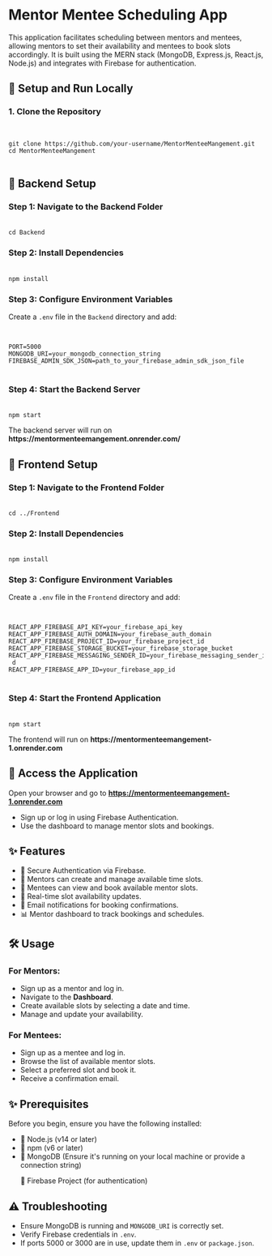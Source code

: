 <!DOCTYPE html> 
<html lang="en"> 
<head> 
<meta charset="UTF-8"> 
<meta name="viewport" content="width=device-width, initial-scale=1.0"> 

</head> 
<body> 
<h1>Mentor Mentee Scheduling App</h1> 
<p>This application facilitates scheduling between mentors and mentees, allowing mentors 
to set their availability and mentees to book slots accordingly. It is built using the MERN 
stack (MongoDB, Express.js, React.js, Node.js) and integrates with Firebase for 
authentication.</p> 
<h2>
 🚀
 Setup and Run Locally</h2> 
<h3>1. Clone the Repository</h3> 
<pre> 
<code> 
git clone https://github.com/your-username/MentorMenteeMangement.git 
cd MentorMenteeMangement 
</code> 
</pre> 
<h2>
 📌
 Backend Setup</h2> 
<h3>Step 1: Navigate to the Backend Folder</h3> 
<pre> 
<code>cd Backend</code> 
</pre> 
<h3>Step 2: Install Dependencies</h3> 
<pre> 
<code>npm install</code> 
</pre> 
<h3>Step 3: Configure Environment Variables</h3> 
<p>Create a <code>.env</code> file in the <code>Backend</code> directory and add:</p> 
<pre> 
<code> 
PORT=5000 
MONGODB_URI=your_mongodb_connection_string 
FIREBASE_ADMIN_SDK_JSON=path_to_your_firebase_admin_sdk_json_file 
</code> 
</pre> 
<h3>Step 4: Start the Backend Server</h3> 
<pre> 
<code>npm start</code> 
</pre> 
<p>The backend server will run on <strong>https://mentormenteemangement.onrender.com/</strong></p> 
<h2>
 🎨
 Frontend Setup</h2> 
<h3>Step 1: Navigate to the Frontend Folder</h3> 
<pre> 
<code>cd ../Frontend</code> 
</pre> 
<h3>Step 2: Install Dependencies</h3> 
<pre> 
<code>npm install</code> 
</pre> 
<h3>Step 3: Configure Environment Variables</h3> 
<p>Create a <code>.env</code> file in the <code>Frontend</code> directory and add:</p> 
<pre> 
<code> 
REACT_APP_FIREBASE_API_KEY=your_firebase_api_key 
REACT_APP_FIREBASE_AUTH_DOMAIN=your_firebase_auth_domain 
REACT_APP_FIREBASE_PROJECT_ID=your_firebase_project_id 
REACT_APP_FIREBASE_STORAGE_BUCKET=your_firebase_storage_bucket 
REACT_APP_FIREBASE_MESSAGING_SENDER_ID=your_firebase_messaging_sender_i
 d 
REACT_APP_FIREBASE_APP_ID=your_firebase_app_id 
</code> 
</pre> 
<h3>Step 4: Start the Frontend Application</h3> 
<pre> 
<code>npm start</code> 
</pre> 
<p>The frontend will run on <strong>https://mentormenteemangement-1.onrender.com</strong></p> 
<h2>
 🔗
 Access the Application</h2> 
<p>Open your browser and go to <strong><a 
href="https://mentormenteemangement-1.onrender.com">https://mentormenteemangement-1.onrender.com</a></strong></p> 
<ul> 
<li>Sign up or log in using Firebase Authentication.</li> 
<li>Use the dashboard to manage mentor slots and bookings.</li> 
</ul> 
<h2>
 ✨
 Features</h2> 
<ul> 
    <li>
 🔐
 Secure Authentication via Firebase.</li> 
    <li>
 󰞹
 Mentors can create and manage available time slots.</li> 
    <li>
 📅
 Mentees can view and book available mentor slots.</li> 
    <li>
 🔄
 Real-time slot availability updates.</li> 
    <li>
 📧
 Email notifications for booking confirmations.</li> 
    <li>
 📊
 Mentor dashboard to track bookings and schedules.</li> 
</ul> 
 
<h2>
 🛠
 Usage</h2> 
 
<h3>For Mentors:</h3> 
<ul> 
    <li>Sign up as a mentor and log in.</li> 
    <li>Navigate to the <strong>Dashboard</strong>.</li> 
    <li>Create available slots by selecting a date and time.</li> 
    <li>Manage and update your availability.</li> 
</ul> 
 
<h3>For Mentees:</h3> 
<ul> 
    <li>Sign up as a mentee and log in.</li> 
    <li>Browse the list of available mentor slots.</li> 
    <li>Select a preferred slot and book it.</li> 
    <li>Receive a confirmation email.</li> 
</ul> 
  <h2>
 ✨
 Prerequisites</h2>  
  <p>Before you begin, ensure you have the following installed:</p> 
<ul> 
    <li>
 🔐
 Node.js (v14 or later)</li> 
    <li>
 󰞹
 npm (v6 or later)</li> 
    <li>
 📅
 MongoDB (Ensure it's running on your local machine or provide a connection 
string)</li> 
  
    
 📧
 Firebase Project (for authentication)</li> 
</ul> 
 
<h2>
 ⚠
 Troubleshooting</h2> 
<ul> 
    <li>Ensure MongoDB is running and <code>MONGODB_URI</code> is correctly set.</li> 
    <li>Verify Firebase credentials in <code>.env</code>.</li> 
    <li>If ports 5000 or 3000 are in use, update them in <code>.env</code> or 
<code>package.json</code>.</li> 
</ul> 
 
 
</body> 
</html> 
 
